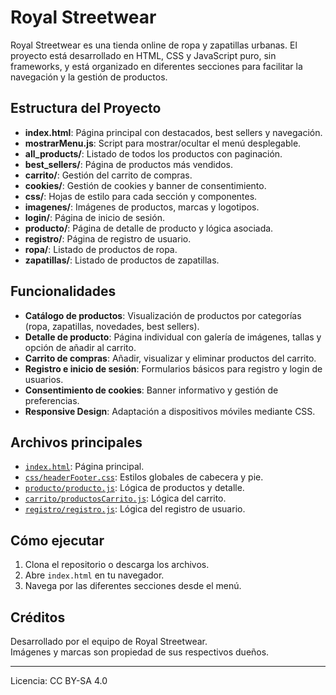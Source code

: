 # Royal Streetwear

Royal Streetwear es una tienda online de ropa y zapatillas urbanas. El proyecto está desarrollado en HTML, CSS y JavaScript puro, sin frameworks, y está organizado en diferentes secciones para facilitar la navegación y la gestión de productos.

## Estructura del Proyecto

- **index.html**: Página principal con destacados, best sellers y navegación.
- **mostrarMenu.js**: Script para mostrar/ocultar el menú desplegable.
- **all_products/**: Listado de todos los productos con paginación.
- **best_sellers/**: Página de productos más vendidos.
- **carrito/**: Gestión del carrito de compras.
- **cookies/**: Gestión de cookies y banner de consentimiento.
- **css/**: Hojas de estilo para cada sección y componentes.
- **imagenes/**: Imágenes de productos, marcas y logotipos.
- **login/**: Página de inicio de sesión.
- **producto/**: Página de detalle de producto y lógica asociada.
- **registro/**: Página de registro de usuario.
- **ropa/**: Listado de productos de ropa.
- **zapatillas/**: Listado de productos de zapatillas.

## Funcionalidades

- **Catálogo de productos**: Visualización de productos por categorías (ropa, zapatillas, novedades, best sellers).
- **Detalle de producto**: Página individual con galería de imágenes, tallas y opción de añadir al carrito.
- **Carrito de compras**: Añadir, visualizar y eliminar productos del carrito.
- **Registro e inicio de sesión**: Formularios básicos para registro y login de usuarios.
- **Consentimiento de cookies**: Banner informativo y gestión de preferencias.
- **Responsive Design**: Adaptación a dispositivos móviles mediante CSS.

## Archivos principales

- [`index.html`](index.html): Página principal.
- [`css/headerFooter.css`](css/headerFooter.css): Estilos globales de cabecera y pie.
- [`producto/producto.js`](producto/producto.js): Lógica de productos y detalle.
- [`carrito/productosCarrito.js`](carrito/productosCarrito.js): Lógica del carrito.
- [`registro/registro.js`](registro/registro.js): Lógica del registro de usuario.

## Cómo ejecutar

1. Clona el repositorio o descarga los archivos.
2. Abre `index.html` en tu navegador.
3. Navega por las diferentes secciones desde el menú.

## Créditos

Desarrollado por el equipo de Royal Streetwear.  
Imágenes y marcas son propiedad de sus respectivos dueños.

---
Licencia: CC BY-SA 4.0
